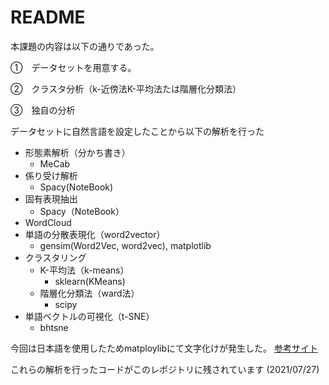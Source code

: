 # README
本課題の内容は以下の通りであった。

①　データセットを用意する。

②　クラスタ分析（k-近傍法K-平均法たは階層化分類法）

③　独自の分析

データセットに自然言語を設定したことから以下の解析を行った
- 形態素解析（分かち書き）
    - MeCab
- 係り受け解析
    - Spacy(NoteBook)
- 固有表現抽出
    - Spacy（NoteBook）
- WordCloud
- 単語の分散表現化（word2vector）
    - gensim(Word2Vec, word2vec), matplotlib
- クラスタリング
    - K-平均法（k-means）
        - sklearn(KMeans)
    - 階層化分類法（ward法）
        - scipy
- 単語ベクトルの可視化（t-SNE）
    - bhtsne

今回は日本語を使用したためmatploylibにて文字化けが発生した。
[参考サイト](https://self-development.info/ipaexgothic%e3%81%ab%e3%82%88%e3%82%8bmatplotlib%e3%81%ae%e6%97%a5%e6%9c%ac%e8%aa%9e%e5%8c%96%e3%80%90python%e3%80%91/)


これらの解析を行ったコードがこのレポジトリに残されています
(2021/07/27)
